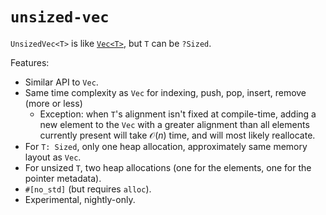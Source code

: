 # `unsized-vec`

`UnsizedVec<T>` is like [`Vec<T>`](https://doc.rust-lang.org/alloc/vec/struct.Vec.html), but `T` can be `?Sized`.

Features:

- Similar API to `Vec`.
- Same time complexity as `Vec` for indexing, push, pop, insert, remove (more or less)
  - Exception: when `T`'s alignment isn't fixed at compile-time,
    adding a new element to the `Vec` with a greater alignment than all elements currently present
    will take $\mathcal{O}(n)$ time, and will most likely reallocate.
- For `T: Sized`, only one heap allocation, approximately same memory layout as `Vec`.
- For unsized `T`, two heap allocations (one for the elements, one for the pointer metadata).
- `#[no_std]` (but requires `alloc`).
- Experimental, nightly-only.

